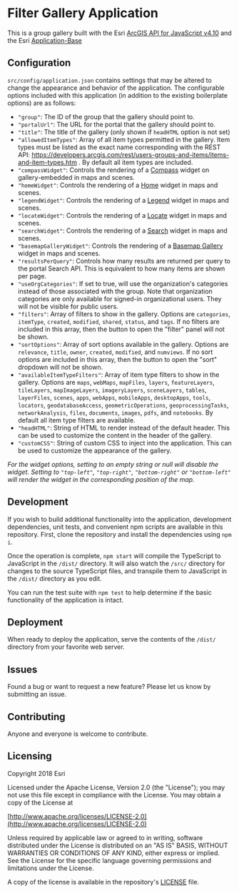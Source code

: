 # Filter Gallery Application

This is a group gallery built with the Esri [ArcGIS API for JavaScript v4.10](https://developers.arcgis.com/javascript/) and the Esri [Application-Base](https://github.com/Esri/application-base-js)

## Configuration

`src/config/application.json` contains settings that may be altered to change the appearance and behavior of the application. The configurable options included with this application (in addition to the existing boilerplate options) are as follows:

- `"group"`: The ID of the group that the gallery should point to.
- `"portalUrl"`: The URL for the portal that the gallery should point to.
- `"title"`: The title of the gallery (only shown if `headHTML` option is not set)
- `"allowedItemTypes"`: Array of all item types permitted in the gallery. Item types must be listed as the exact name corresponding with the REST API: https://developers.arcgis.com/rest/users-groups-and-items/items-and-item-types.htm . By default all item types are included.
- `"compassWidget"`: Controls the rendering of a [Compass](https://developers.arcgis.com/javascript/latest/api-reference/esri-widgets-Compass.html) widget on gallery-embedded in maps and scenes.
- `"homeWidget"`: Controls the rendering of a [Home](https://developers.arcgis.com/javascript/latest/api-reference/esri-widgets-Home.html) widget in maps and scenes.
- `"legendWidget"`: Controls the rendering of a [Legend](https://developers.arcgis.com/javascript/latest/api-reference/esri-widgets-Legend.html) widget in maps and scenes.
- `"locateWidget"`: Controls the rendering of a [Locate](https://developers.arcgis.com/javascript/latest/api-reference/esri-widgets-Locate.html) widget in maps and scenes.
- `"searchWidget"`: Controls the rendering of a [Search](https://developers.arcgis.com/javascript/latest/api-reference/esri-widgets-Search.html) widget in maps and scenes.
- `"basemapGalleryWidget"`: Controls the rendering of a [Basemap Gallery](https://developers.arcgis.com/javascript/latest/api-reference/esri-widgets-BasemapGallery.html) widget in maps and scenes.
- `"resultsPerQuery"`: Controls how many results are returned per query to the portal Search API. This is equivalent to how many items are shown per page.
- `"useOrgCategories"`: If set to true, will use the organization's categories instead of those associated with the group. Note that organization categories are only available for signed-in organizational users. They will not be visible for public users.
- `"filters"`: Array of filters to show in the gallery. Options are `categories`, `itemType`, `created`, `modified`, `shared`, `status`, and `tags`. If no filters are included in this array, then the button to open the "filter" panel will not be shown.
- `"sortOptions"`: Array of sort options available in the gallery. Options are `relevance`, `title`, `owner`, `created`, `modified`, and `numviews`. If no sort options are included in this array, then the button to open the "sort" dropdown will not be shown.
- `"availableItemTypeFilters"`: Array of item type filters to show in the gallery. Options are `maps`, `webMaps`, `mapFiles`, `layers`, `featureLayers`, `tileLayers`, `mapImageLayers`, `imageryLayers`, `sceneLayers`, `tables`, `layerFiles`, `scenes`, `apps`, `webApps`, `mobileApps`, `desktopApps`, `tools`, `locators`, `geodatabaseAccess`, `geometricOperations`, `geoprocessingTasks`, `networkAnalysis`, `files`, `documents`, `images`, `pdfs`, and `notebooks`. By default all item type filters are available.
- `"headHTML"`: String of HTML to render instead of the default header. This can be used to customize the content in the header of the gallery.
- `"customCSS"`: String of custom CSS to inject into the application. This can be used to customize the appearance of the gallery. 

*For the widget options, setting to an empty string or null will disable the widget. Setting to `"top-left"`, `"top-right"`, `"bottom-right"` or `"bottom-left"` will render the widget in the corresponding position of the map.*


## Development

If you wish to build additional functionality into the application, development dependencies, unit tests, and convenient npm scripts are available in this repository. First, clone the repository and install the dependencies using `npm i`.

Once the operation is complete, `npm start` will compile the TypeScript to JavaScript in the `/dist/` directory. It will also watch the `/src/` directory for changes to the source TypeScript files, and transpile them to JavaScript in the `/dist/` directory as you edit.

You can run the test suite with `npm test` to help determine if the basic functionality of the application is intact.

## Deployment

When ready to deploy the application, serve the contents of the `/dist/` directory from your favorite web server.

## Issues

Found a bug or want to request a new feature? Please let us know by submitting an issue.

## Contributing

Anyone and everyone is welcome to contribute.

## Licensing

Copyright 2018 Esri

Licensed under the Apache License, Version 2.0 (the "License"); you may not use this file except in compliance with the License. You may obtain a copy of the License at

[http://www.apache.org/licenses/LICENSE-2.0](http://www.apache.org/licenses/LICENSE-2.0)

Unless required by applicable law or agreed to in writing, software distributed under the License is distributed on an "AS IS" BASIS, WITHOUT WARRANTIES OR CONDITIONS OF ANY KIND, either express or implied. See the License for the specific language governing permissions and limitations under the License.​

A copy of the license is available in the repository's [LICENSE](./LICENSE) file.